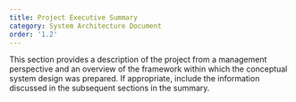 ```yaml
---
title: Project Executive Summary
category: System Architecture Document
order: '1.2'
---
```


This section provides a description of the project from a management perspective and an overview of the framework within which the conceptual system design was prepared.  If appropriate, include the information discussed in the subsequent sections in the summary.
